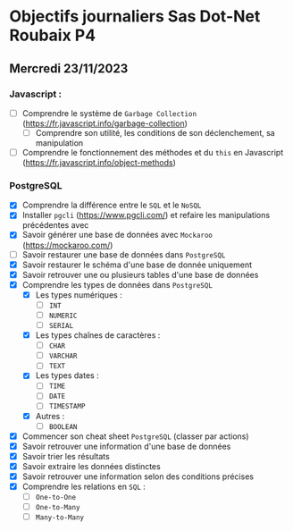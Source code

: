 # Objectifs journaliers Sas Dot-Net Roubaix P4

## Mercredi 23/11/2023

### Javascript :

- [ ] Comprendre le système de `Garbage Collection` (https://fr.javascript.info/garbage-collection)
  - [ ] Comprendre son utilité, les conditions de son déclenchement, sa manipulation
- [ ] Comprendre le fonctionnement des méthodes et du `this` en Javascript (https://fr.javascript.info/object-methods)

### PostgreSQL

- [x] Comprendre la différence entre le `SQL` et le `NoSQL`
- [x] Installer `pgcli` (https://www.pgcli.com/) et refaire les manipulations précédentes avec
- [x] Savoir générer une base de données avec `Mockaroo` (https://mockaroo.com/)
- [ ] Savoir restaurer une base de données dans `PostgreSQL`
- [x] Savoir restaurer le schéma d'une base de donnée uniquement
- [x] Savoir retrouver une ou plusieurs tables d'une base de données
- [x] Comprendre les types de données dans `PostgreSQL`
  - [x] Les types numériques :
    - [ ] `INT`
    - [ ] `NUMERIC`
    - [ ] `SERIAL`
  - [x] Les types chaînes de caractères :
    - [ ] `CHAR`
    - [ ] `VARCHAR`
    - [ ] `TEXT`
  - [x] Les types dates :
    - [ ] `TIME`
    - [ ] `DATE`
    - [ ] `TIMESTAMP`
  - [x] Autres :
    - [ ] `BOOLEAN`
- [x] Commencer son cheat sheet `PostgreSQL` (classer par actions)
- [x] Savoir retrouver une information d'une base de données
- [x] Savoir trier les résultats
- [x] Savoir extraire les données distinctes
- [x] Savoir retrouver une information selon des conditions précises
- [x] Comprendre les relations en `SQL` :
  - [ ] `One-to-One`
  - [ ] `One-to-Many`
  - [ ] `Many-to-Many`

